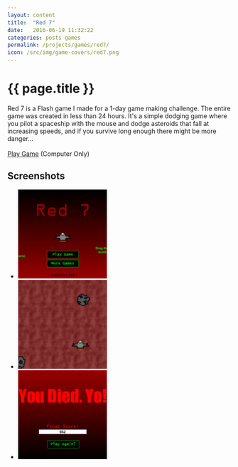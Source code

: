 ```yaml
---
layout: content
title:  "Red 7"
date:   2016-06-19 11:32:22
categories: posts games
permalink: /projects/games/red7/
icon: /src/img/game-covers/red7.png
---
```

<h1>{{ page.title }}</h1>
<p>
  Red 7 is a Flash game I made for a 1-day game making challenge. The entire game was created in less than 24 hours. It's a simple dodging game where you pilot a spaceship with the mouse and dodge asteroids that fall at increasing speeds, and if you survive long enough there might be more danger...<br>
  <br>
  <a href="play">Play Game</a> (Computer Only)
</p>

<h2>Screenshots</h2>
<ul class="photo-gallery">
  <li>
    <a href="" data-box-img="/src/img/game-screens/red7.jpg">
      <img src="/src/img/game-screens-square/red7.jpg">
    </a>
  </li>
  <li>
    <a href="" data-box-img="/src/img/game-screens/red7-play.jpg">
      <img src="/src/img/game-screens-square/red7-play.jpg">
    </a>
  </li>
  <li>
    <a href="" data-box-img="/src/img/game-screens/red7-game-over.jpg">
      <img src="/src/img/game-screens-square/red7-game-over.jpg">
    </a>
  </li>
</ul>